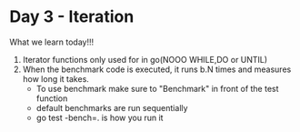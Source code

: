 # Day 3 - Iteration

What we learn today!!!

1. Iterator functions only used for in go(NOOO WHILE,DO or UNTIL)
2. When the benchmark code is executed, it runs b.N times and measures how long it takes.
   - To use benchmark make sure to "Benchmark" in front of the test function
   - default benchmarks are run sequentially
   - go test -bench=. is how you run it
